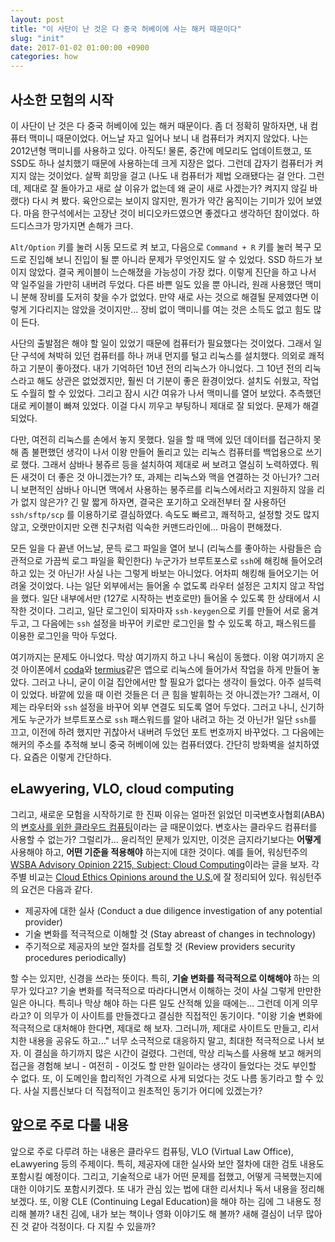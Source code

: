 ```yaml
---
layout: post
title: "이 사단이 난 것은 다 중국 허베이에 사는 해커 때문이다"
slug: "init"
date: 2017-01-02 01:00:00 +0900
categories: how
---
```

## 사소한 모험의 시작

이 사단이 난 것은 다 중국 허베이에 있는 해커 때문이다. 좀 더 정확히 말하자면, 내 컴퓨터 맥미니 때문이었다. 어느날 자고 일어나 보니 내 컴퓨터가 켜지지 않았다. 나는 2012년형 맥미니를 사용하고 있다. 아직도! 물론, 중간에 메모리도 업데이트했고, 또 SSD도 하나 설치했기 때문에 사용하는데 크게 지장은 없다. 그런데 갑자기 컴퓨터가 켜지지 않는 것이었다. 살짝 희망을 걸고 (나도 내 컴퓨터가 제법 오래됐다는 걸 안다. 그런데, 제대로 잘 돌아가고 새로 살 이유가 없는데 왜 굳이 새로 사겠는가? 켜지지 않길 바랬다) 다시 켜 봤다. 육안으로는 보이지 않지만, 뭔가가 약간 움직이는 기미가 있어 보였다.  마음 한구석에서는 고장난 것이 비디오카드였으면 좋겠다고 생각하던 참이었다. 하드디스크가 망가지면 손해가 크다.

`Alt/Option` 키를 눌러 시동 모드로 켜 보고, 다음으로 `Command + R` 키를 눌러 복구 모드로 진입해 보니 진입이 될 뿐 아니라 문제가 무엇인지도 알 수 있었다.  SSD 하드가 보이지 않았다.  결국 케이블이 느슨해졌을 가능성이 가장 컸다.  이렇게 진단을 하고 나서 약 일주일을 가만히 내버려 두었다.  다른 바쁜 일도 있을 뿐 아니라, 원래 사용했던 맥미니 분해 장비를 도저히 찾을 수가 없었다.  만약 새로 사는 것으로 해결될 문제였다면 이렇게 기다리지는 않았을 것이지만... 장비 없이 맥미니를 여는 것은 소득도 없고 힘도 많이 든다.  

사단의 출발점은 해야 할 일이 있었기 때문에 컴퓨터가 필요했다는 것이었다. 그래서 일단 구석에 쳐박혀 있던 컴퓨터를 하나 꺼내 먼지를 털고 리눅스를 설치했다.  의외로 쾌적하고 기분이 좋아졌다. 내가 기억하던 10년 전의 리눅스가 아니었다.  그 10년 전의 리눅스라고 해도 상관은 없었겠지만, 훨씬 더 기분이 좋은 환경이었다. 설치도 쉬웠고, 작업도 수월히 할 수 있었다.  그리고 잠시 시간 여유가 나서 맥미니를 열어 보았다. 추측했던 대로 케이블이 빠져 있었다.  이걸 다시 끼우고 부팅하니 제대로 잘 되었다.  문제가 해결되었다.

다만, 여전히 리눅스를 손에서 놓지 못했다. 일을 할 때 맥에 있던 데이터를 접근하지 못해 좀 불편했던 생각이 나서 이왕 만들어 돌리고 있는 리눅스 컴퓨터를 백업용으로 쓰기로 했다. 그래서 삼바나 봉쥬르 등을 설치하여 제대로 써 보려고 열심히 노력하였다. 뭐든 새것이 더 좋은 것 아니겠는가? 또, 과제는 리눅스와 맥을 연결하는 것 아닌가? 그러니 보편적인 삼바나 아니면 맥에서 사용하는 봉주르를 리눅스에서라고 지원하지 않을 리가 없지 않은가? 긴 말 짧게 하자면, 결국은 포기하고 오래전부터 잘 사용하던 `ssh/sftp/scp` 를 이용하기로 결심하였다.  속도도 빠르고, 쾌적하고, 설정할 것도 많지 않고, 오랫만이지만 오랜 친구처럼 익숙한 커맨드라인에... 마음이 편해졌다.  

모든 일을 다 끝낸 어느날, 문득 로그 파일을 열어 보니 (리눅스를 좋아하는 사람들은 습관적으로 가끔씩 로그 파일을 확인한다) 누군가가 브루트포스로 `ssh`에 해킹해 들어오려 하고 있는 것 아닌가! 사실 나는 그렇게 바보는 아니었다. 어차피 해킹해 들어오기는 어려울 것이었다. 나는 일단 외부에서는 들어올 수 없도록 라우터 설정은 고치지 않고 작업을 했다. 일단 내부에서만 (127로 시작하는 번호로만) 들어올 수 있도록 한 상태에서 시작한 것이다.  그리고, 일단 로그인이 되자마자 `ssh-keygen`으로 키를 만들어 서로 옮겨 두고, 그 다음에는 `ssh` 설정을 바꾸어 키로만 로그인을 할 수 있도록 하고, 패스워드를 이용한 로그인을 막아 두었다.  

여기까지는 문제도 아니었다.  막상 여기까지 하고 나니 욕심이 동했다. 이왕 여기까지 온 것 아이폰에서 [coda](https://panic.com/coda/)와 [termius](https://www.termius.com/)같은 앱으로 리눅스에 들어가서 작업을 하게 만들어 놓았다. 그러고 나니, 굳이 이걸 집안에서만 할 필요가 없다는 생각이 들었다.  아주 설득력이 있었다. 바깥에 있을 때 이런 것들은 더 큰 힘을 발휘하는 것 아니겠는가?  그래서, 이제는 라우터와 `ssh` 설정을 바꾸어 외부 연결도 되도록 열어 두었다.  그러고 나니, 신기하게도 누군가가 브루트포스로 `ssh` 패스워드를 알아 내려고 하는 것 아닌가! 일단 `ssh`를 끄고, 이전에 하려 했지만 귀찮아서 내버려 두었던 포트 번호까지 바꾸었다. 그 다음에는 해커의 주소를 추적해 보니 중국 허베이에 있는 컴퓨터였다.  간단히 방화벽을 설치하였다.  요즘은 이렇게 간단하다.

## eLawyering, VLO, cloud computing 

그리고, 새로운 모험을 시작하기로 한 진짜 이유는 얼마전 읽었던 미국변호사협회(ABA)의 [변호사를 위한 클라우드 컴퓨팅](http://www.americanbar.org/groups/departments_offices/legal_technology_resources/resources/cloud_computing.html)이라는 글 때문이었다.  변호사는 클라우드 컴퓨터를 사용할 수 없는가?  그럴리가...  윤리적인 문제가 있지만, 이것은 금지라기보다는 **어떻게** 사용해야 하고, **어떤 기준을 적용해야** 하는지에 대한 것이다.  예를 들어, 워싱턴주의 [WSBA Advisory Opinion 2215, Subject: Cloud Computing](http://mcle.mywsba.org/IO/print.aspx?ID=1662)이라는 글을 보자.  각 주별 비교는 [Cloud Ethics Opinions around the U.S.](http://www.americanbar.org/groups/departments_offices/legal_technology_resources/resources/charts_fyis/cloud-ethics-chart.html)에 잘 정리되어 있다.  워싱턴주의 요건은 다음과 같다.

- 제공자에 대한 실사 (Conduct a due diligence investigation of any potential provider)
- 기술 변화를 적극적으로 이해할 것 (Stay abreast of changes in technology)
- 주기적으로 제공자의 보안 절차를 검토할 것 (Review providers security procedures periodically)

할 수는 있지만, 신경을 쓰라는 뜻이다.  특히, **기술 변화를 적극적으로 이해해야** 하는 의무가 있다고? 기술 변화를 적극적으로 따라다니면서 이해하는 것이 사실 그렇게 만만한 일은 아니다.  특히나 막상 해야 하는 다른 일도 산적해 있을 때에는... 그런데 이게 의무라고? 이 의무가 이 사이트를 만들겠다고 결심한 직접적인 동기이다.  "이왕 기술 변화에 적극적으로 대처해야 한다면, 제대로 해 보자. 그러니까, 제대로 사이트도 만들고, 리서치한 내용을 공유도 하고..."  너무 소극적으로 대응하지 말고, 최대한 적극적으로 나서 보자.  이 결심을 하기까지 많은 시간이 걸렸다.  그런데, 막상 리눅스를 사용해 보고 해커의 접근을 경험해 보니 - 여전히 - 이것도 할 만한 일이라는 생각이 들었다는 것도 부인할 수 없다. 또, 이 도메인을 합리적인 가격으로 사게 되었다는 것도 나름 동기라고 할 수 있다.  사실 지름신보다 더 직접적이고 원초적인 동기가 어디에 있겠는가?

## 앞으로 주로 다룰 내용

앞으로 주로 다루려 하는 내용은 클라우드 컴퓨팅, VLO (Virtual Law Office), eLawyering 등의 주제이다. 특히, 제공자에 대한 실사와 보안 절차에 대한 검토 내용도 포함시킬 예정이다. 그리고, 기술적으로 내가 어떤 문제를 접했고, 어떻게 극복했는지에 대한 이야기도 포함시키겠다.  또 내가 관심 있는 법에 대한 리서치나 독서 내용을 정리해 보겠다.  또, 이왕 CLE (Continuing Legal Education)을 해야 하는 김에 그 내용도 정리해 볼까? 내친 김에, 내가 보는 책이나 영화 이야기도 해 볼까? 새해 결심이 너무 많아진 것 같아 걱정이다. 다 지킬 수 있을까?
